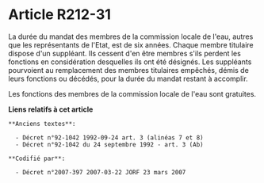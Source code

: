 # Article R212-31

La durée du mandat des membres de la commission locale de l'eau, autres que les représentants de l'Etat, est de six années.
Chaque membre titulaire dispose d'un suppléant. Ils cessent d'en être membres s'ils perdent les fonctions en considération
desquelles ils ont été désignés. Les suppléants pourvoient au remplacement des membres titulaires empêchés, démis de leurs
fonctions ou décédés, pour la durée du mandat restant à accomplir.

Les fonctions des membres de la commission locale de l'eau sont gratuites.

**Liens relatifs à cet article**

	**Anciens textes**:

	  - Décret n°92-1042 1992-09-24 art. 3 (alinéas 7 et 8)
	  - Décret n°92-1042 du 24 septembre 1992 - art. 3 (Ab)

	**Codifié par**:

	  - Décret n°2007-397 2007-03-22 JORF 23 mars 2007
